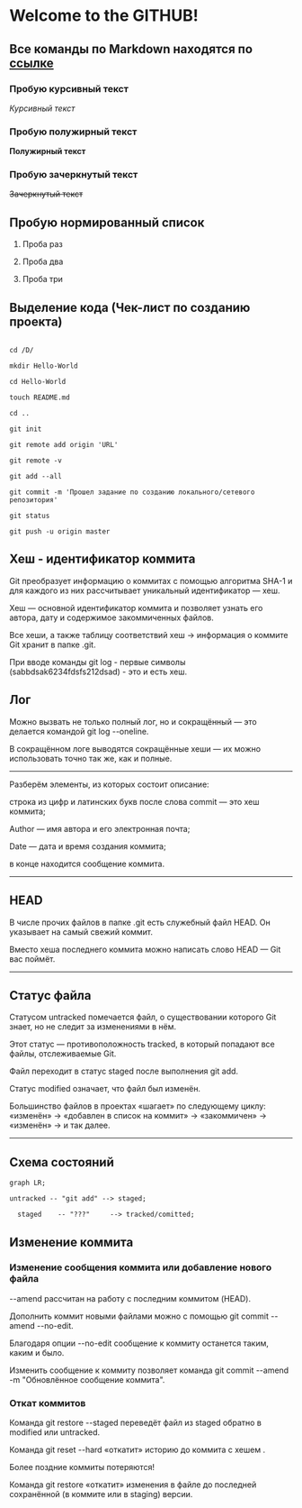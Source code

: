 # Welcome to the GITHUB!

## Все команды по Markdown находятся по [ссылке](https://gist.github.com/fomvasss/8dd8cd7f88c67a4e3727f9d39224a84c)

### Пробую курсивный текст

_Курсивный текст_

### Пробую полужирный текст

__Полужирный текст__

### Пробую зачеркнутый текст

~~Зачеркнутый текст~~

## Пробую нормированный список

1. Проба раз

2. Проба два

3. Проба три

## Выделение кода (Чек-лист по созданию проекта)

```

cd /D/

mkdir Hello-World

cd Hello-World

touch README.md

cd ..

git init

git remote add origin 'URL'

git remote -v

git add --all

git commit -m 'Прошел задание по созданию локального/сетевого репозитория'

git status 

git push -u origin master

```

## Хеш - идентификатор коммита

Git преобразует информацию о коммитах с помощью алгоритма SHA-1 и для каждого из них рассчитывает уникальный идентификатор — хеш.

Хеш — основной идентификатор коммита и позволяет узнать его автора, дату и содержимое закоммиченных файлов.

Все хеши, а также таблицу соответствий хеш → информация о коммите Git хранит в папке .git.

При вводе команды git log - первые символы  (sabbdsak6234fdsfs212dsad) - это и есть хеш.

## Лог

Можно вызвать не только полный лог, но и сокращённый — это делается командой git log --oneline.

В сокращённом логе выводятся сокращённые хеши — их можно использовать точно так же, как и полные.

---

Разберём элементы, из которых состоит описание:

строка из цифр и латинских букв после слова commit — это хеш коммита;

Author — имя автора и его электронная почта;

Date — дата и время создания коммита;

в конце находится сообщение коммита.

---

## HEAD

В числе прочих файлов в папке .git есть служебный файл HEAD. Он указывает на самый свежий коммит.

Вместо хеша последнего коммита можно написать слово HEAD — Git вас поймёт.

---

## Статус файла

Статусом untracked помечается файл, о существовании которого Git знает, но не следит за изменениями в нём. 

Этот статус — противоположность tracked, в который попадают все файлы, отслеживаемые Git.

Файл переходит в статус staged после выполнения git add.

Статус modified означает, что файл был изменён.

Большинство файлов в проектах «шагает» по следующему циклу: «изменён» → «добавлен в список на коммит» → «закоммичен» → «изменён» → и так далее.

---

## Схема состояний

```mermaid
graph LR;

untracked -- "git add" --> staged;

  staged    -- "???"     --> tracked/comitted;

```

## Изменение коммита

### Изменение сообщения коммита или добавление нового файла

--amend рассчитан на работу с последним коммитом (HEAD).

Дополнить коммит новыми файлами можно с помощью git commit --amend --no-edit. 

Благодаря опции --no-edit сообщение к коммиту останется таким, каким и было.

Изменить сообщение к коммиту позволяет команда git commit --amend -m "Обновлённое сообщение коммита".

### Откат коммитов

Команда git restore --staged <file> переведёт файл из staged обратно в modified или untracked.

Команда git reset --hard <commit hash> «откатит» историю до коммита с хешем <hash>. 

Более поздние коммиты потеряются!

Команда git restore <file> «откатит» изменения в файле до последней сохранённой (в коммите или в staging) версии.

